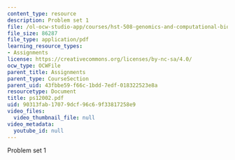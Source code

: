 ```yaml
---
content_type: resource
description: Problem set 1
file: /ol-ocw-studio-app/courses/hst-508-genomics-and-computational-biology-fall-2002/90313fab17079dcf96c69f33817258e9_ps12002.pdf
file_size: 86287
file_type: application/pdf
learning_resource_types:
- Assignments
license: https://creativecommons.org/licenses/by-nc-sa/4.0/
ocw_type: OCWFile
parent_title: Assignments
parent_type: CourseSection
parent_uid: 43fbbe59-f66c-1bdd-7edf-018322523e8a
resourcetype: Document
title: ps12002.pdf
uid: 90313fab-1707-9dcf-96c6-9f33817258e9
video_files:
  video_thumbnail_file: null
video_metadata:
  youtube_id: null
---
```

Problem set 1